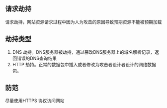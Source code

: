 
## 请求劫持
请求劫持，网站资源请求过程中因为人为攻击的原因导致预期资源不能被预期加载

## 劫持类型
1. DNS 劫持。DNS服务器被劫持，通过篡改DNS服务器上的域名解析记录，返回错误的DNS查询结果
2. HTTP 劫持。正常的数据包中插入或者修改为攻击者设计者设计的网络数据包。


## 防范
尽量使用HTTPS 协议访问网站